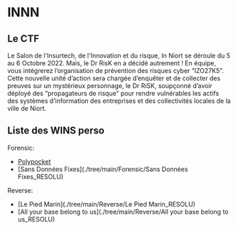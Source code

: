 # INNN

## Le CTF

Le Salon de l'Insurtech, de l'Innovation et du risque, In Niort se déroule du 5 au 6 Octobre 2022. Mais, le Dr RisK en a décidé autrement !
En équipe, vous intégrerez l’organisation de prévention des risques cyber “IZO27K5”. Cette nouvelle unité d’action sera chargée d’enquêter et de collecter des preuves sur un mystérieux personnage, le Dr RiSK, soupçonné d’avoir déployé des “propagateurs de risque” pour rendre vulnérables les actifs des systèmes d’information des entreprises et des collectivités locales de la ville de Niort.

## Liste des WINS perso

Forensic:
* [Polypocket](./tree/main/Forensic/Polypocket_RESOLU)
* [Sans Données Fixes](./tree/main/Forensic/Sans Données Fixes_RESOLU)

Reverse:
* [Le Pied Marin](./tree/main/Reverse/Le Pied Marin_RESOLU)
* [All your base belong to us](./tree/main/Reverse/All your base belong to us_RESOLU)
